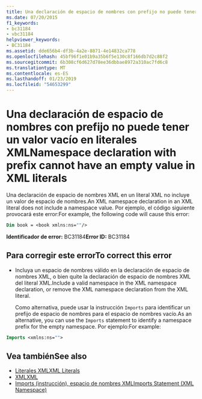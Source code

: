 ```yaml
---
title: Una declaración de espacio de nombres con prefijo no puede tener un valor vacío en literales XML
ms.date: 07/20/2015
f1_keywords:
- bc31184
- vbc31184
helpviewer_keywords:
- BC31184
ms.assetid: dde656b4-df3b-4a2e-8871-4e14832ca778
ms.openlocfilehash: 45bf96f1e01b9a35b6f5e130c8f166db7d2c88f2
ms.sourcegitcommit: 6b308cf6d627d78ee36dbbae8972a310ac7fd6c8
ms.translationtype: MT
ms.contentlocale: es-ES
ms.lasthandoff: 01/23/2019
ms.locfileid: "54653299"
---
```

# <a name="namespace-declaration-with-prefix-cannot-have-an-empty-value-in-xml-literals"></a><span data-ttu-id="bcceb-102">Una declaración de espacio de nombres con prefijo no puede tener un valor vacío en literales XML</span><span class="sxs-lookup"><span data-stu-id="bcceb-102">Namespace declaration with prefix cannot have an empty value in XML literals</span></span>
<span data-ttu-id="bcceb-103">Una declaración de espacio de nombres XML en un literal XML no incluye un valor de espacio de nombres.</span><span class="sxs-lookup"><span data-stu-id="bcceb-103">An XML namespace declaration in an XML literal does not include a namespace value.</span></span> <span data-ttu-id="bcceb-104">Por ejemplo, el código siguiente provocará este error:</span><span class="sxs-lookup"><span data-stu-id="bcceb-104">For example, the following code will cause this error:</span></span>  
  
```vb  
Dim book = <book xmlns:ns=""/>  
```  
  
 <span data-ttu-id="bcceb-105">**Identificador de error:** BC31184</span><span class="sxs-lookup"><span data-stu-id="bcceb-105">**Error ID:** BC31184</span></span>  
  
## <a name="to-correct-this-error"></a><span data-ttu-id="bcceb-106">Para corregir este error</span><span class="sxs-lookup"><span data-stu-id="bcceb-106">To correct this error</span></span>  
  
-   <span data-ttu-id="bcceb-107">Incluya un espacio de nombres válido en la declaración de espacio de nombres XML, o bien quite la declaración de espacio de nombres XML del literal XML.</span><span class="sxs-lookup"><span data-stu-id="bcceb-107">Include a valid namespace in the XML namespace declaration, or remove the XML namespace declaration from the XML literal.</span></span>  
  
     <span data-ttu-id="bcceb-108">Como alternativa, puede usar la instrucción `Imports` para identificar un prefijo de espacio de nombres para el espacio de nombres vacío.</span><span class="sxs-lookup"><span data-stu-id="bcceb-108">As an alternative, you can use the `Imports` statement to identify a namespace prefix for the empty namespace.</span></span> <span data-ttu-id="bcceb-109">Por ejemplo:</span><span class="sxs-lookup"><span data-stu-id="bcceb-109">For example:</span></span>  
  
```vb  
Imports <xmlns:ns="">  
```  
  
## <a name="see-also"></a><span data-ttu-id="bcceb-110">Vea también</span><span class="sxs-lookup"><span data-stu-id="bcceb-110">See also</span></span>
- [<span data-ttu-id="bcceb-111">Literales XML</span><span class="sxs-lookup"><span data-stu-id="bcceb-111">XML Literals</span></span>](../../visual-basic/language-reference/xml-literals/index.md)
- [<span data-ttu-id="bcceb-112">XML</span><span class="sxs-lookup"><span data-stu-id="bcceb-112">XML</span></span>](../../visual-basic/programming-guide/language-features/xml/index.md)
- [<span data-ttu-id="bcceb-113">Imports (instrucción), espacio de nombres XML</span><span class="sxs-lookup"><span data-stu-id="bcceb-113">Imports Statement (XML Namespace)</span></span>](../../visual-basic/language-reference/statements/imports-statement-xml-namespace.md)
